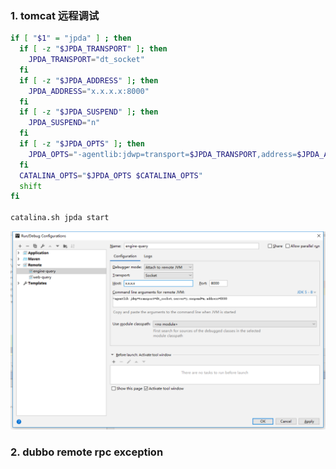### 1. tomcat 远程调试
```sh
if [ "$1" = "jpda" ] ; then
  if [ -z "$JPDA_TRANSPORT" ]; then
    JPDA_TRANSPORT="dt_socket"
  fi
  if [ -z "$JPDA_ADDRESS" ]; then
    JPDA_ADDRESS="x.x.x.x:8000"
  fi
  if [ -z "$JPDA_SUSPEND" ]; then
    JPDA_SUSPEND="n"
  fi
  if [ -z "$JPDA_OPTS" ]; then
    JPDA_OPTS="-agentlib:jdwp=transport=$JPDA_TRANSPORT,address=$JPDA_ADDRESS,server=y,suspend=$JPDA_SUSPEND"
  fi
  CATALINA_OPTS="$JPDA_OPTS $CATALINA_OPTS"
  shift
fi

catalina.sh jpda start
```

![avatar](https://github.com/NexusLee/learning/blob/master/java/remotedebug.png)

### 2. dubbo remote rpc exception
